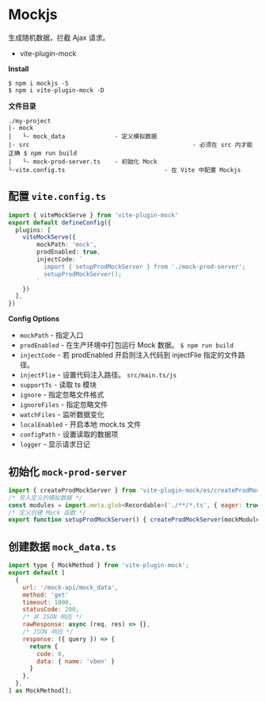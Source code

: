 # Mockjs

生成随机数据，拦截 Ajax 请求。

- vite-plugin-mock

**Install**

	$ npm i mockjs -S
	$ npm i vite-plugin-mock -D

**文件目录**

```
./my-project
|- mock
|   └- mock_data              - 定义模拟数据
|- src 												- 必须在 src 内才能正确 $ npm run build
|   └- mock-prod-server.ts    - 初始化 Mock
└-vite.config.ts 							- 在 Vite 中配置 Mockjs
```

## 配置 `vite.config.ts`

```ts
import { viteMockServe } from 'vite-plugin-mock'
export default defineConfig({
  plugins: [
    viteMockServe({
        mockPath: 'mock',
        prodEnabled: true,
        injectCode: ` 
          import { setupProdMockServer } from './mock-prod-server';
          setupProdMockServer();
        `            
    })
  ],
})
```

**Config Options**

- `mockPath` - 指定入口
- `prodEnabled` - 在生产环境中打包运行 Mock 数据。 `$ npm run build`
- `injectCode` - 若 prodEnabled 开启则注入代码到 injectFlie 指定的文件路径。
- `injectFlie` - 设置代码注入路径。 `src/main.ts/js`
- `supportTs` - 读取 ts 模块
- `ignore` - 指定忽略文件格式
- `ignoreFiles` - 指定忽略文件
- `watchFiles` - 监听数据变化
- `localEnabled` - 开启本地 mock.ts 文件
- `configPath` - 设置读取的数据项
- `logger` - 显示请求日记

## 初始化 `mock-prod-server`
```javascript
import { createProdMockServer } from 'vite-plugin-mock/es/createProdMockServer'
/* 导入定义的模拟数据 */
const modules = import.meta.glob<Recordable>('./**/*.ts', { eager: true })
/* 定义创建 Mock 函数 */
export function setupProdMockServer() { createProdMockServer(mockModules) }
```

## 创建数据 `mock_data.ts`
```javascript
import type { MockMethod } from 'vite-plugin-mock';
export default [
  {
    url: '/mock-api/mock_data',
    method: 'get'
    timeout: 1000,
    statusCode: 200,     
    /* 非 JSON 响应 */
    rawResponse: async (req, res) => {},
    /* JSON 响应 */
    response: ({ query }) => { 
      return { 
      	code: 0, 
      	data: { name: 'vben' } 
      }                            
    },
  },
] as MockMethod[];
```